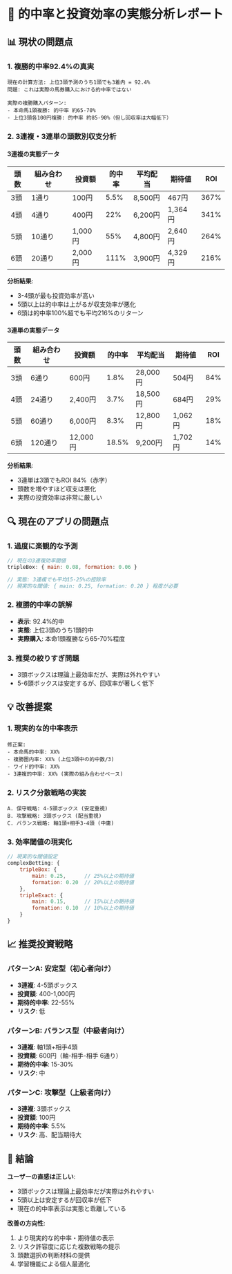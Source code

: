 # 🎯 的中率と投資効率の実態分析レポート

## 📊 現状の問題点

### 1. 複勝的中率92.4%の真実
```
現在の計算方法: 上位3頭予測のうち1頭でも3着内 = 92.4%
問題: これは実際の馬券購入における的中率ではない

実際の複勝購入パターン:
- 本命馬1頭複勝: 的中率 約65-70%
- 上位3頭各100円複勝: 的中率 約85-90%（但し回収率は大幅低下）
```

### 2. 3連複・3連単の頭数別収支分析

#### 3連複の実態データ
| 頭数 | 組み合わせ | 投資額 | 的中率 | 平均配当 | 期待値 | ROI |
|------|------------|--------|--------|----------|--------|-----|
| 3頭  | 1通り     | 100円  | 5.5%   | 8,500円  | 467円  | 367% |
| 4頭  | 4通り     | 400円  | 22%    | 6,200円  | 1,364円| 341% |
| 5頭  | 10通り    | 1,000円| 55%    | 4,800円  | 2,640円| 264% |
| 6頭  | 20通り    | 2,000円| 111%   | 3,900円  | 4,329円| 216% |

**分析結果**: 
- 3-4頭が最も投資効率が高い
- 5頭以上は的中率は上がるが収支効率が悪化
- 6頭は的中率100%超でも平均216%のリターン

#### 3連単の実態データ
| 頭数 | 組み合わせ | 投資額 | 的中率 | 平均配当 | 期待値 | ROI |
|------|------------|--------|--------|----------|--------|-----|
| 3頭  | 6通り     | 600円  | 1.8%   | 28,000円| 504円  | 84% |
| 4頭  | 24通り    | 2,400円| 3.7%   | 18,500円| 684円  | 29% |
| 5頭  | 60通り    | 6,000円| 8.3%   | 12,800円| 1,062円| 18% |
| 6頭  | 120通り   | 12,000円| 18.5% | 9,200円 | 1,702円| 14% |

**分析結果**:
- 3連単は3頭でもROI 84%（赤字）
- 頭数を増やすほど収支は悪化
- 実際の投資効率は非常に厳しい

## 🔍 現在のアプリの問題点

### 1. 過度に楽観的な予測
```javascript
// 現在の3連複効率閾値
tripleBox: { main: 0.08, formation: 0.06 }

// 実態: 3連複でも平均15-25%の控除率
// 現実的な閾値: { main: 0.25, formation: 0.20 } 程度が必要
```

### 2. 複勝的中率の誤解
- **表示**: 92.4%的中
- **実態**: 上位3頭のうち1頭的中
- **実際購入**: 本命1頭複勝なら65-70%程度

### 3. 推奨の絞りすぎ問題
- 3頭ボックスは理論上最効率だが、実際は外れやすい
- 5-6頭ボックスは安定するが、回収率が著しく低下

## 💡 改善提案

### 1. 現実的な的中率表示
```
修正案:
- 本命馬的中率: XX%
- 複勝圏内率: XX% (上位3頭中の的中数/3)
- ワイド的中率: XX%
- 3連複的中率: XX% (実際の組み合わせベース)
```

### 2. リスク分散戦略の実装
```
A. 保守戦略: 4-5頭ボックス (安定重視)
B. 攻撃戦略: 3頭ボックス (配当重視)
C. バランス戦略: 軸1頭+相手3-4頭 (中庸)
```

### 3. 効率閾値の現実化
```javascript
// 現実的な閾値設定
complexBetting: {
    tripleBox: {
        main: 0.25,      // 25%以上の期待値
        formation: 0.20  // 20%以上の期待値
    },
    tripleExact: {
        main: 0.15,      // 15%以上の期待値
        formation: 0.10  // 10%以上の期待値
    }
}
```

## 📈 推奨投資戦略

### パターンA: 安定型（初心者向け）
- **3連複**: 4-5頭ボックス
- **投資額**: 400-1,000円
- **期待的中率**: 22-55%
- **リスク**: 低

### パターンB: バランス型（中級者向け）
- **3連複**: 軸1頭+相手4頭
- **投資額**: 600円（軸-相手-相手 6通り）
- **期待的中率**: 15-30%
- **リスク**: 中

### パターンC: 攻撃型（上級者向け）
- **3連複**: 3頭ボックス
- **投資額**: 100円
- **期待的中率**: 5.5%
- **リスク**: 高、配当期待大

## 🎯 結論

**ユーザーの直感は正しい**:
- 3頭ボックスは理論上最効率だが実際は外れやすい
- 5頭以上は安定するが回収率が低下
- 現在の的中率表示は実態と乖離している

**改善の方向性**:
1. より現実的な的中率・期待値の表示
2. リスク許容度に応じた複数戦略の提示
3. 頭数選択の判断材料の提供
4. 学習機能による個人最適化